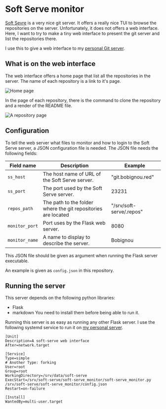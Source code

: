 # Soft Serve monitor

[Soft Sevre](https://github.com/charmbracelet/soft-serve) is a very nice git server. It offers a really nice TUI to browse the repositories on the server. Unfortunately, it does not offers a web interface. Here, I want to try to make a tiny web interface to present the git server and list the repositories there.

I use this to give a web interface to my [personal Git server](https://git.bobignou.red).

## What is on the web interface

The web interface offers a home page that list all the repositories in the server. The name of each repository is a link to it's page.

![Home page](https://i.imgur.com/rHGMz2Y.png)

In the page of each repository, there is the command to clone the repository and a render of the README file.

![A repository page](https://i.imgur.com/7F1vRn2.png)

## Configuration

To tell the web server what files to monitor and how to login to the Soft Serve server, a JSON configuration file is needed. The JSON file needs the following fields:

| Field name     | Description                                                   | Example                  |
|----------------|---------------------------------------------------------------|--------------------------|
| `ss_host`      | The host name of URL of the Soft Serve server.                | "git.bobignou.red"       |
| `ss_port`      | The port used by the Soft Serve server.                       | 23231                    |
| `repos_path`   | The path to the folder where the git repositories are located | "/srv/soft-serve/.repos" |
| `monitor_port` | Port uses by the Flask web server.                            | 8080                     |
| `monitor_name` | A name to display to describe the server.                     | Bobignou                 |

This JSON file should be given as argument when running the Flask server executable.

An example is given as `config.json` in this repository.

## Running the server

This server depends on the following python libraries:
* Flask
* markdown
You need to install them before being able to run it.

Running this server is as easy as running any other Flask server. I use the following systemd service to run it on [my personal server](https://git.bobignou.red).
```
[Unit]
Description=A soft-serve web interface
After=network.target

[Service]
Type=simple
# Another Type: forking
User=root
Group=root
WorkingDirectory=/srv/data/soft-serve
ExecStart=/srv/soft-serve/soft-serve_monitor/soft-serve_monitor.py /srv/soft-serve/soft-serve_monitor/config.json
Restart=on-failure

[Install]
WantedBy=multi-user.target
```

